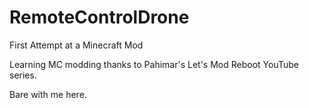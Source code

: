 RemoteControlDrone
==================

First Attempt at a Minecraft Mod

Learning MC modding thanks to Pahimar's Let's Mod Reboot YouTube series.

Bare with me here.
